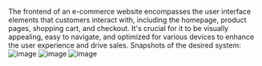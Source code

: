 The frontend of an e-commerce website encompasses the user interface elements that customers interact with, including the homepage, product pages, shopping cart, and checkout. It's crucial for it to be visually appealing, easy to navigate, and optimized for various devices to enhance the user experience and drive sales.
Snapshots of the desired system:
![image](https://github.com/Hrishikesh121002/Frontend-E-Commerce-Website/assets/74232051/51ffb82e-791c-4e79-abdb-413eb5b47769)
![image](https://github.com/Hrishikesh121002/Frontend-E-Commerce-Website/assets/74232051/e91f1b44-d3e9-4715-b769-50babafc6382)
![image](https://github.com/Hrishikesh121002/Frontend-E-Commerce-Website/assets/74232051/1660e028-1c43-494f-9f9b-d8ed6a74e5bb)
